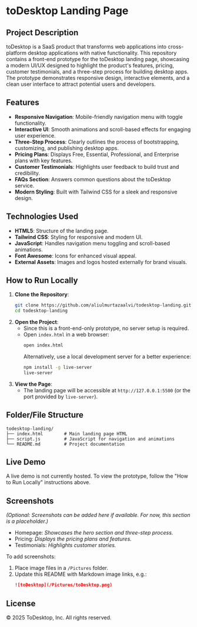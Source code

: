 # toDesktop Landing Page

## Project Description
toDesktop is a SaaS product that transforms web applications into cross-platform desktop applications with native functionality. This repository contains a front-end prototype for the toDesktop landing page, showcasing a modern UI/UX designed to highlight the product's features, pricing, customer testimonials, and a three-step process for building desktop apps. The prototype demonstrates responsive design, interactive elements, and a clean user interface to attract potential users and developers.

## Features
- **Responsive Navigation**: Mobile-friendly navigation menu with toggle functionality.
- **Interactive UI**: Smooth animations and scroll-based effects for engaging user experience.
- **Three-Step Process**: Clearly outlines the process of bootstrapping, customizing, and publishing desktop apps.
- **Pricing Plans**: Displays Free, Essential, Professional, and Enterprise plans with key features.
- **Customer Testimonials**: Highlights user feedback to build trust and credibility.
- **FAQs Section**: Answers common questions about the toDesktop service.
- **Modern Styling**: Built with Tailwind CSS for a sleek and responsive design.

## Technologies Used
- **HTML5**: Structure of the landing page.
- **Tailwind CSS**: Styling for responsive and modern UI.
- **JavaScript**: Handles navigation menu toggling and scroll-based animations.
- **Font Awesome**: Icons for enhanced visual appeal.
- **External Assets**: Images and logos hosted externally for brand visuals.

## How to Run Locally
1. **Clone the Repository**:
   ```bash
   git clone https://github.com/aliulmurtazaalvi/todesktop-landing.git
   cd todesktop-landing
   ```
2. **Open the Project**:
   - Since this is a front-end-only prototype, no server setup is required.
   - Open `index.html` in a web browser:
     ```bash
     open index.html
     ```
     Alternatively, use a local development server for a better experience:
     ```bash
     npm install -g live-server
     live-server
     ```
3. **View the Page**:
   - The landing page will be accessible at `http://127.0.0.1:5500` (or the port provided by `live-server`).

## Folder/File Structure
```
todesktop-landing/
├── index.html        # Main landing page HTML
├── script.js         # JavaScript for navigation and animations
└── README.md         # Project documentation
```

## Live Demo
A live demo is not currently hosted. To view the prototype, follow the "How to Run Locally" instructions above.

## Screenshots
*(Optional: Screenshots can be added here if available. For now, this section is a placeholder.)*
- Homepage: *Showcases the hero section and three-step process.*
- Pricing: *Displays the pricing plans and features.*
- Testimonials: *Highlights customer stories.*

To add screenshots:
1. Place image files in a `/Pictures` folder.
2. Update this README with Markdown image links, e.g.:
   ```markdown
   ![toDesktop](/Pictures/toDesktop.png)
   ```

## License
© 2025 ToDesktop, Inc. All rights reserved.